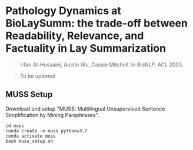 # Pathology Dynamics at BioLaySumm: the trade-off between Readability, Relevance, and Factuality in Lay Summarization

> Irfan Al-Hussaini, Austin Wu, Cassie Mitchell. In BioNLP, ACL 2023.

> To be updated

## MUSS Setup

Download and setup "MUSS: Multilingual Unsupervised Sentence Simplification by Mining Paraphrases".


```
cd muss
conda create -n muss python=3.7
conda activate muss
bash muss_setup.sh
```
